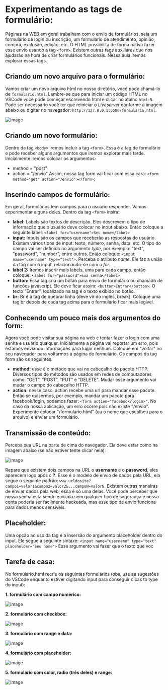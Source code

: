 # Experimentando as tags de formulário:

Páginas na WEB em geral trabalham com o envio de formulários, seja um formulário de login ou inscrição, um formulário de atendimento, opinião, compra, exclusão, edição, etc. O HTML possibilita de forma nativa fazer esse envio usando a tag `<form>`. Existem outras tags auxiliares que nos ajudarão na hora de criar formulários funcionais. Nessa aula iremos explorar essas tags.

## Criando um novo arquivo para o formulário:

Vamos criar um novo arquivo html no nosso diretório, você pode chamá-lo de `formulario.html`. Lembre-se que para iniciar um código HTML no VSCode você pode começar escrevendo html e clicar no atalho `html:5`. Pode ser necessário você ter que reiniciar o _Liveserver_ conforme a imagem abaixo ou digitar no navegador: `http://127.0.0.1:5500/formulario.html`.

![image](https://github.com/Johnvasc/GTi_Capacitacao/assets/39773960/3ddcd078-19ba-4223-b6f3-1f3797a9bc7f)

## Criando um novo formulário:

Dentro da tag `<body>` iremos incluir a tag `<form>`. Essa é a tag de formulário e pode receber alguns argumentos que iremos explorar mais tarde. Inicialmente iremos colocar os argumentos:
+ method = "post"
+ action = "/envio"
Assim, nossa tag form vai ficar com essa cara: `<form method="get" action="/envio"></form>`;

## Inserindo campos de formulário:

Em geral, formulários tem campos para o usuário responder. Vamos experimentar alguns deles. Dentro da tag `<form>` insira:
+ **label:** Labels são textos de descrição. Eles descrevem o tipo de informação que o usuário deve colocar no input abaixo. Então coloque a seguinte label: `<label for="username">Seu nome</label>`
+ **input:** Inputs são os campos que receberão as respostas do usuário. Existem vários tipos de input: texto, número, senha, data, etc. O tipo do campo vai ser definido no argumento _type_, por exemplo: "text", "password", "number", entre outros. Então coloque: `<input name="username" type="text">`. Perceba o atributo _name_. Ele faz a união da tag com o input, relacionando-se com o _for_.
+ **label 2:** Iremos inserir mais labels, uma para cada campo, então coloque: `<label for="password">sua senha</label>`
+ **button:** Essa tag cria um botão para envio de formulário ou chamado de funções javascript. Ele deve ficar assim: `<button>Entrar</button>`. O texto "Entrar", localizado na tag é o texto exibido no botão.
+ **br:** Br é a tag de quebrar linha (deve vir do inglês, break). Coloque uma tag br depois de cada tag acima para o formulário ficar mais legível.

## Conhecendo um pouco mais dos argumentos do form:

Agora você pode visitar sua página na web e tentar fazer o login com uma senha e usuário qualquer. Inicialmente a página vai reportar um erro, pois estamos enviando informações para lugar nenhum. Coloque em "voltar" no seu navegador para voltarmos a página de formulário. Os campos da tag form são os seguintes:
+ **method:** esse é o método que vai no cabeçalho do pacote HTTP. Diversos tipos de métodos são usados em redes de computadores como: "GET", "POST", "PUT" e "DELETE". Mudar esse argumento vai mudar o campo do cabeçalho HTTP.
+ **action:** nesse caso, action recebe uma url para mandar esse pacote. Então se quisermos, por exemplo, mandar um pacote para facebook/login, podemos fazer: `<form action="facebook/login>"`. No caso da nossa aplicação, um erro ocorre pois não existe "/envio". Experimente colocar "/formulario.html" (ou o nome que escolheu para o arquivo) e enviar um formulário.

## Transmissão de conteúdo:

Perceba sua URL na parte de cima do navegador. Ela deve estar como na imagem abaixo (se não estiver tente clicar nela):

![image](https://github.com/Johnvasc/GTi_Capacitacao/assets/39773960/91272e0a-b406-4e65-aba3-036bf76ca02c)

Repare que existem dois campos na URL o **username** e o **password**, eles aparecem logo após o **?**. Esse é o modelo de envio de dados pela URL, ela segue o seguinte padrão: `www.urldosite?campo1=valor1&campo2=valor2&...campoN=valorN`. Existem outras maneiras de enviar dados pela web, essa é só uma delas. Você pode perceber que nossa senha esta sendo enviada sem qualquer tipo de segurança e nossa conta poderia ser facilmente hackeada, mas esse tipo de envio funciona para dados menos sensíveis.

## Placeholder:

Uma opção ao uso da tag <label> é a insersão do argumento placeholder dentro do input. Ele segue a seguinte sintaxe: `<input name="username" type="text" placeholder="Seu nome">` Esse argumento vai fazer que o texto que voc


## Tarefa de casa:
No formulario.html recrie os seguintes formulários (obs, use as sugestões do VSCode enquanto estiver digitando input para conseguir dicas to type do input):

**1. formulário com campo numérico:**

![image](https://github.com/Johnvasc/GTi_Capacitacao/assets/39773960/66cb5a22-a6b9-4223-9743-2985ed226bc4)

**2. formulário com checkbox:**

![image](https://github.com/Johnvasc/GTi_Capacitacao/assets/39773960/605a3002-f700-43ef-91fb-3c59d97f8420)

**3. formulário com range e data:**

![image](https://github.com/Johnvasc/GTi_Capacitacao/assets/39773960/7314b54f-0034-496e-8a69-a92be439d6de)

**4. formulário com placeholder:**

![image](https://github.com/Johnvasc/GTi_Capacitacao/assets/39773960/36f684a0-6898-427b-a1e5-f09390cbe35d)

**5. formulário com color, radio (três deles) e range:**

![image](https://github.com/Johnvasc/GTi_Capacitacao/assets/39773960/219ecfaf-be08-44e5-a8b9-5f7c592d8ead)

